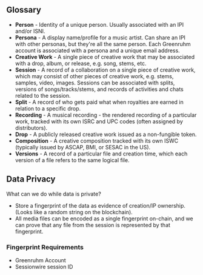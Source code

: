 ## Glossary

* **Person** - Identity of a unique person. Usually associated with an IPI and/or ISNI.
* **Persona** - A display name/profile for a music artist. Can share an IPI with other personas, but they're all the same person. Each Greenruhm account is associated with a persona and a unique email address.
* **Creative Work** - A single piece of creative work that may be associated with a drop, album, or release, e.g. song, stems, etc.
* **Session** - A record of a collaboration on a single piece of creative work, which may consist of other pieces of creative work, e.g. stems, samples, video, images. Sessions can be associated with splits, versions of songs/tracks/stems, and records of activities and chats related to the session.
* **Split** - A record of who gets paid what when royalties are earned in relation to a specific drop.
* **Recording** - A musical recording - the rendered recording of a particular work, tracked with its own ISRC and UPC codes (often assigned by distributors).
* **Drop** - A publicly released creative work issued as a non-fungible token.
* **Composition** - A creative composition tracked with its own ISWC (typically issued by ASCAP, BMI, or SESAC in the US).
* **Versions** - A record of a particular file and creation time, which each version of a file refers to the same logical file.


## Data Privacy

What can we do while data is private?

* Store a fingerprint of the data as evidence of creation/IP ownership. (Looks like a random string on the blockchain).
* All media files can be encoded as a single fingerprint on-chain, and we can prove that any file from the session is represented by that fingerprint.


### Fingerprint Requirements

* Greenruhm Account
* Sessionwire session ID

